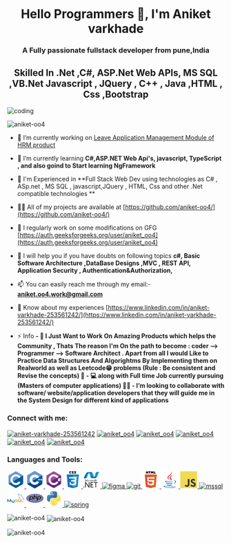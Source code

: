 

<h1 align="center">Hello Programmers 👋, I'm Aniket varkhade</h1>
<h3 align="center">A Fully passionate fullstack developer from pune,India</h3>
<h2 align="center"> Skilled In  .Net ,C#, ASP.Net Web APIs, MS SQL ,VB.Net Javascript , JQuery , C++ , Java ,HTML , Css ,Bootstrap  </h2>
<img  align="centre" alt="coding" width="500" height="400" src="https://media.tenor.com/y6HKvDu42NkAAAAi/technologist-desktop.gif">
<p align="left"> <img src="https://komarev.com/ghpvc/?username=aniket-oo4&label=Profile%20views&color=0e75b6&style=flat" alt="aniket-oo4" /> </p>

<!--<p align="left"> <a href="https://github.com/ryo-ma/github-profile-trophy"><img src="https://github-profile-trophy.vercel.app/?username=aniket-oo4" alt="aniket-oo4" /></a> </p>
-->
- 🔭 I’m currently working on [Leave Application Management Module of HRM product](http://leavemanager.somee.com/LeaveManagementUI/LeaveApplicationManager/admin/login.html)

- 🌱 I’m currently learning **C#,ASP.NET Web Api's, javascript, TypeScript , and  also goind to Start learning  NgFramework**

- 🤝  I'm Experienced in   **Full Stack Web Dev using   technologies as C# , ASp.net , MS SQL , javascript,JQuery , HTML, Css and other .Net compatible technologies     **

- 👨‍💻 All of my projects are available at [https://github.com/aniket-oo4/](https://github.com/aniket-oo4/)

- 📝 I regularly work on some modifications on GFG [https://auth.geeksforgeeks.org/user/aniket_oo4](https://auth.geeksforgeeks.org/user/aniket_oo4)

- 💬 I will help you if you have doubts on following topics **c#, Basic Software Architecture ,DataBase Designs  ,MVC , REST API, Application Security , Authentication&Authorization,**

- 📫 You can easily reach me through my email:- **aniket.oo4.work@gmail.com**

- 📄 Know about my experiences [https://www.linkedin.com/in/aniket-varkhade-253561242/](https://www.linkedin.com/in/aniket-varkhade-253561242/)

- ⚡ Info **- 🧠 I Just Want to Work On Amazing Products which helps the Community , Thats The reason I'm On the path to become : coder --> Programmer --> Software Architect . Apart from all I would Like to Practice  Data Structures And Algorightms By Implementing them on Realworld as well as Leetcode😁 problems (Rule : Be consistent and Revise the concepts) 🔁 - 💻 along with Full time Job  currently pursuing (Masters of computer applications) 🧑‍🎓 -  I’m looking to collaborate with software/ website/application developers that they will guide me in the System Design for different kind of applications**

<h3 align="left">Connect with me:</h3>
<p align="left">
<a href="https://linkedin.com/in/aniket-varkhade-253561242" target="blank"><img align="center" src="https://raw.githubusercontent.com/rahuldkjain/github-profile-readme-generator/master/src/images/icons/Social/linked-in-alt.svg" alt="aniket-varkhade-253561242" height="30" width="40" /></a>
<a href="https://instagram.com/aniket_oo4" target="blank"><img align="center" src="https://raw.githubusercontent.com/rahuldkjain/github-profile-readme-generator/master/src/images/icons/Social/instagram.svg" alt="aniket_oo4" height="30" width="40" /></a>
<a href="https://www.codechef.com/users/aniket_oo4" target="blank"><img align="center" src="https://cdn.jsdelivr.net/npm/simple-icons@3.1.0/icons/codechef.svg" alt="aniket_oo4" height="30" width="40" /></a>
<a href="https://codeforces.com/profile/aniket_oo4" target="blank"><img align="center" src="https://raw.githubusercontent.com/rahuldkjain/github-profile-readme-generator/master/src/images/icons/Social/codeforces.svg" alt="aniket_oo4" height="30" width="40" /></a>
<a href="https://auth.geeksforgeeks.org/user/aniket_oo4" target="blank"><img align="center" src="https://raw.githubusercontent.com/rahuldkjain/github-profile-readme-generator/master/src/images/icons/Social/geeks-for-geeks.svg" alt="aniket_oo4" height="30" width="40" /></a>
<a href="https://www.topcoder.com/members/aniket_oo4" target="blank"><img align="center" src="https://raw.githubusercontent.com/rahuldkjain/github-profile-readme-generator/master/src/images/icons/Social/topcoder.svg" alt="aniket_oo4" height="30" width="40" /></a>
</p>

<h3 align="left">Languages and Tools:</h3>
<p align="left"> <a href="https://www.cprogramming.com/" target="_blank" rel="noreferrer"> <img src="https://raw.githubusercontent.com/devicons/devicon/master/icons/c/c-original.svg" alt="c" width="40" height="40"/> </a> <a href="https://www.w3schools.com/cpp/" target="_blank" rel="noreferrer"> <img src="https://raw.githubusercontent.com/devicons/devicon/master/icons/cplusplus/cplusplus-original.svg" alt="cplusplus" width="40" height="40"/> </a> <a href="https://www.w3schools.com/cs/" target="_blank" rel="noreferrer"> <img src="https://raw.githubusercontent.com/devicons/devicon/master/icons/csharp/csharp-original.svg" alt="csharp" width="40" height="40"/> </a> <a href="https://www.w3schools.com/css/" target="_blank" rel="noreferrer"> <img src="https://raw.githubusercontent.com/devicons/devicon/master/icons/css3/css3-original-wordmark.svg" alt="css3" width="40" height="40"/> </a> <a href="https://dotnet.microsoft.com/" target="_blank" rel="noreferrer"> <img src="https://raw.githubusercontent.com/devicons/devicon/master/icons/dot-net/dot-net-original-wordmark.svg" alt="dotnet" width="40" height="40"/> </a> <a href="https://www.figma.com/" target="_blank" rel="noreferrer"> <img src="https://www.vectorlogo.zone/logos/figma/figma-icon.svg" alt="figma" width="40" height="40"/> </a> <a href="https://git-scm.com/" target="_blank" rel="noreferrer"> <img src="https://www.vectorlogo.zone/logos/git-scm/git-scm-icon.svg" alt="git" width="40" height="40"/> </a> <a href="https://www.w3.org/html/" target="_blank" rel="noreferrer"> <img src="https://raw.githubusercontent.com/devicons/devicon/master/icons/html5/html5-original-wordmark.svg" alt="html5" width="40" height="40"/> </a> <a href="https://www.java.com" target="_blank" rel="noreferrer"> <img src="https://raw.githubusercontent.com/devicons/devicon/master/icons/java/java-original.svg" alt="java" width="40" height="40"/> </a> <a href="https://developer.mozilla.org/en-US/docs/Web/JavaScript" target="_blank" rel="noreferrer"> <img src="https://raw.githubusercontent.com/devicons/devicon/master/icons/javascript/javascript-original.svg" alt="javascript" width="40" height="40"/> </a> <a href="https://www.microsoft.com/en-us/sql-server" target="_blank" rel="noreferrer"> <img src="https://www.svgrepo.com/show/303229/microsoft-sql-server-logo.svg" alt="mssql" width="40" height="40"/> </a> <a href="https://www.mysql.com/" target="_blank" rel="noreferrer"> <img src="https://raw.githubusercontent.com/devicons/devicon/master/icons/mysql/mysql-original-wordmark.svg" alt="mysql" width="40" height="40"/> </a> <a href="https://www.php.net" target="_blank" rel="noreferrer"> <img src="https://raw.githubusercontent.com/devicons/devicon/master/icons/php/php-original.svg" alt="php" width="40" height="40"/> </a> <a href="https://www.python.org" target="_blank" rel="noreferrer"> <img src="https://raw.githubusercontent.com/devicons/devicon/master/icons/python/python-original.svg" alt="python" width="40" height="40"/> </a> <a href="https://spring.io/" target="_blank" rel="noreferrer"> <img src="https://www.vectorlogo.zone/logos/springio/springio-icon.svg" alt="spring" width="40" height="40"/> </a> </p>

<p><img align="left" src="https://github-readme-stats.vercel.app/api/top-langs?username=aniket-oo4&show_icons=true&locale=en&layout=compact" alt="aniket-oo4" /></p>

<p>&nbsp;<img align="center" src="https://github-readme-stats.vercel.app/api?username=aniket-oo4&show_icons=true&locale=en" alt="aniket-oo4" /></p>

<p><img align="center" src="https://github-readme-streak-stats.herokuapp.com/?user=aniket-oo4&" alt="aniket-oo4" /></p>
